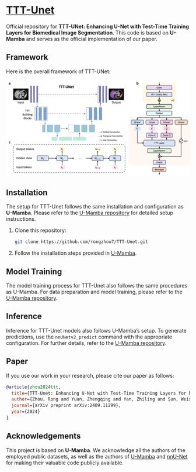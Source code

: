 # [TTT-Unet](https://your-link-to-paper-or-project)

Official repository for **TTT-UNet: Enhancing U-Net with Test-Time Training Layers for Biomedical Image Segmentation**. This code is based on **U-Mamba** and serves as the official implementation of our paper.

## Framework

Here is the overall framework of TTT-UNet:

![TTT-Unet Framework](images/Framework.png)


## Installation 

The setup for TTT-Unet follows the same installation and configuration as **U-Mamba**. Please refer to the [U-Mamba repository](https://github.com/bowang-lab/U-Mamba) for detailed setup instructions.

1. Clone this repository: 
   ```bash
   git clone https://github.com/rongzhou7/TTT-Unet.git
2. Follow the installation steps provided in [U-Mamba](https://github.com/bowang-lab/U-Mamba).

## Model Training

The model training process for TTT-Unet also follows the same procedures as U-Mamba. For data preparation and model training, please refer to the [U-Mamba repository](https://github.com/bowang-lab/U-Mamba).

## Inference

Inference for TTT-Unet models also follows U-Mamba’s setup. To generate predictions, use the `nnUNetv2_predict` command with the appropriate configuration. For further details, refer to the [U-Mamba repository](https://github.com/bowang-lab/U-Mamba).

## Paper

If you use our work in your research, please cite our paper as follows:

```bibtex
@article{zhou2024ttt,
  title={TTT-Unet: Enhancing U-Net with Test-Time Training Layers for biomedical image segmentation},
  author={Zhou, Rong and Yuan, Zhengqing and Yan, Zhiling and Sun, Weixiang and Zhang, Kai and Li, Yiwei and Ye, Yanfang and Li, Xiang and He, Lifang and Sun, Lichao},
  journal={arXiv preprint arXiv:2409.11299},
  year={2024}
}
```

## Acknowledgements

This project is based on **U-Mamba**. We acknowledge all the authors of the employed public datasets, as well as the authors of [U-Mamba](https://github.com/bowang-lab/U-Mamba) and [nnU-Net](https://github.com/MIC-DKFZ/nnUNet) for making their valuable code publicly available.
